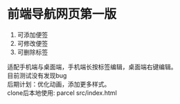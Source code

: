 # 前端导航网页第一版
1. 可添加便签
2. 可修改便签
3. 可删除标签<br>

适配手机端与桌面端，手机端长按标签编辑，桌面端右键编辑。<br>
目前测试没有发现bug<br>
后期计划：优化动画，添加更多样式。<br>
clone后本地使用: parcel src/index.html